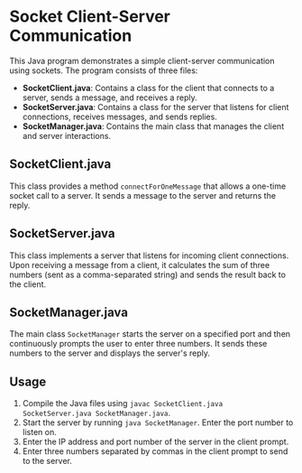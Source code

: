 # Socket Client-Server Communication

This Java program demonstrates a simple client-server communication using sockets. The program consists of three files:

- **SocketClient.java**: Contains a class for the client that connects to a server, sends a message, and receives a reply.
- **SocketServer.java**: Contains a class for the server that listens for client connections, receives messages, and sends replies.
- **SocketManager.java**: Contains the main class that manages the client and server interactions.

## SocketClient.java

This class provides a method `connectForOneMessage` that allows a one-time socket call to a server. It sends a message to the server and returns the reply.

## SocketServer.java

This class implements a server that listens for incoming client connections. Upon receiving a message from a client, it calculates the sum of three numbers (sent as a comma-separated string) and sends the result back to the client.

## SocketManager.java

The main class `SocketManager` starts the server on a specified port and then continuously prompts the user to enter three numbers. It sends these numbers to the server and displays the server's reply.

## Usage

1. Compile the Java files using `javac SocketClient.java SocketServer.java SocketManager.java`.
2. Start the server by running `java SocketManager`. Enter the port number to listen on.
3. Enter the IP address and port number of the server in the client prompt.
4. Enter three numbers separated by commas in the client prompt to send to the server.

